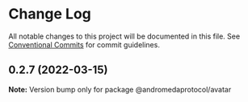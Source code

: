# Change Log

All notable changes to this project will be documented in this file.
See [Conventional Commits](https://conventionalcommits.org) for commit guidelines.

## 0.2.7 (2022-03-15)

**Note:** Version bump only for package @andromedaprotocol/avatar
